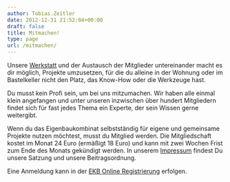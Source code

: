 ```yaml
---
author: Tobias.Zeitler
date: 2012-12-31 21:52:04+00:00
draft: false
title: Mitmachen!
type: page
url: /mitmachen/
---
```


Unsere [Werkstatt](/werkstatt/) und der Austausch der Mitglieder untereinander macht es dir möglich, Projekte umzusetzen, für die du alleine in der Wohnung oder im Bastelkeller nicht den Platz, das Know-How oder die Werkzeuge hast.

Du musst kein Profi sein, um bei uns mitzumachen. Wir haben alle einmal klein angefangen und unter unseren inzwischen über hundert Mitgliedern findet sich für fast jedes Thema ein Experte, der sein Wissen gerne weitergibt.

Wenn du das Eigenbaukombinat selbstständig für eigene und gemeinsame Projekte nutzen möchtest, musst du Mitglied werden. Die Mitgliedschaft kostet im Monat 24 Euro (ermäßigt 18 Euro) und kann mit zwei Wochen Frist zum Ende des Monats gekündigt werden. In unserem [Impressum](/impressum) findest Du unsere Satzung und unsere Beitragsordnung.

Eine Anmeldung kann in der [EKB Online Registrierung](https://mitgliedwerden.eigenbaukombinat.de/) erfolgen.
